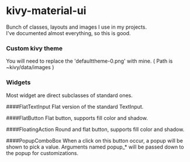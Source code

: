 # kivy-material-ui
Bunch of classes, layouts and images I use in my projects.  
I've documented almost everything, so this is good.

### Custom kivy theme
You will need to replace the 'defaulttheme-0.png' with mine.
( Path is ~kivy/data/images )

### Widgets
Most widget are direct subclasses of standard ones.

####FlatTextInput
Flat version of the standard TextInput.

####FlatButton
Flat button, supports fill color and shadow.

####FloatingAction
Round and flat button, supports fill color and shadow.

####PopupComboBox
When a click on this button occur, a popup will be shown to pick a value.
Arguments named popup_* will be passed down to the popup for customizations.

